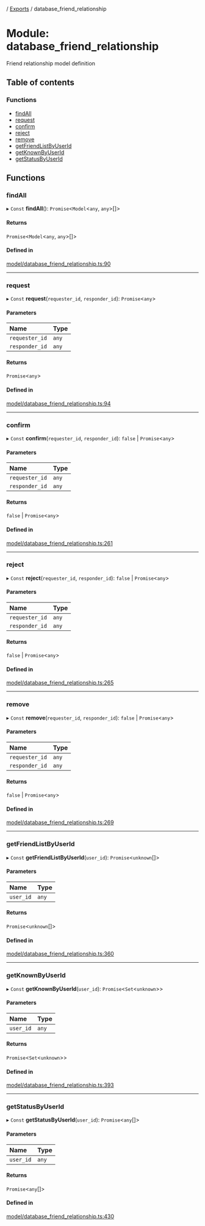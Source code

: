 [](../README.md) / [Exports](../modules.md) / database\_friend\_relationship

# Module: database\_friend\_relationship

Friend relationship model definition

## Table of contents

### Functions

- [findAll](database_friend_relationship.md#findall)
- [request](database_friend_relationship.md#request)
- [confirm](database_friend_relationship.md#confirm)
- [reject](database_friend_relationship.md#reject)
- [remove](database_friend_relationship.md#remove)
- [getFriendListByUserId](database_friend_relationship.md#getfriendlistbyuserid)
- [getKnownByUserId](database_friend_relationship.md#getknownbyuserid)
- [getStatusByUserId](database_friend_relationship.md#getstatusbyuserid)

## Functions

### findAll

▸ `Const` **findAll**(): `Promise`<`Model`<`any`, `any`\>[]\>

#### Returns

`Promise`<`Model`<`any`, `any`\>[]\>

#### Defined in

[model/database_friend_relationship.ts:90](https://github.com/ieigen/eigen_service/blob/5c9c266/src/model/database_friend_relationship.ts#L90)

___

### request

▸ `Const` **request**(`requester_id`, `responder_id`): `Promise`<`any`\>

#### Parameters

| Name | Type |
| :------ | :------ |
| `requester_id` | `any` |
| `responder_id` | `any` |

#### Returns

`Promise`<`any`\>

#### Defined in

[model/database_friend_relationship.ts:94](https://github.com/ieigen/eigen_service/blob/5c9c266/src/model/database_friend_relationship.ts#L94)

___

### confirm

▸ `Const` **confirm**(`requester_id`, `responder_id`): ``false`` \| `Promise`<`any`\>

#### Parameters

| Name | Type |
| :------ | :------ |
| `requester_id` | `any` |
| `responder_id` | `any` |

#### Returns

``false`` \| `Promise`<`any`\>

#### Defined in

[model/database_friend_relationship.ts:261](https://github.com/ieigen/eigen_service/blob/5c9c266/src/model/database_friend_relationship.ts#L261)

___

### reject

▸ `Const` **reject**(`requester_id`, `responder_id`): ``false`` \| `Promise`<`any`\>

#### Parameters

| Name | Type |
| :------ | :------ |
| `requester_id` | `any` |
| `responder_id` | `any` |

#### Returns

``false`` \| `Promise`<`any`\>

#### Defined in

[model/database_friend_relationship.ts:265](https://github.com/ieigen/eigen_service/blob/5c9c266/src/model/database_friend_relationship.ts#L265)

___

### remove

▸ `Const` **remove**(`requester_id`, `responder_id`): ``false`` \| `Promise`<`any`\>

#### Parameters

| Name | Type |
| :------ | :------ |
| `requester_id` | `any` |
| `responder_id` | `any` |

#### Returns

``false`` \| `Promise`<`any`\>

#### Defined in

[model/database_friend_relationship.ts:269](https://github.com/ieigen/eigen_service/blob/5c9c266/src/model/database_friend_relationship.ts#L269)

___

### getFriendListByUserId

▸ `Const` **getFriendListByUserId**(`user_id`): `Promise`<`unknown`[]\>

#### Parameters

| Name | Type |
| :------ | :------ |
| `user_id` | `any` |

#### Returns

`Promise`<`unknown`[]\>

#### Defined in

[model/database_friend_relationship.ts:360](https://github.com/ieigen/eigen_service/blob/5c9c266/src/model/database_friend_relationship.ts#L360)

___

### getKnownByUserId

▸ `Const` **getKnownByUserId**(`user_id`): `Promise`<`Set`<`unknown`\>\>

#### Parameters

| Name | Type |
| :------ | :------ |
| `user_id` | `any` |

#### Returns

`Promise`<`Set`<`unknown`\>\>

#### Defined in

[model/database_friend_relationship.ts:393](https://github.com/ieigen/eigen_service/blob/5c9c266/src/model/database_friend_relationship.ts#L393)

___

### getStatusByUserId

▸ `Const` **getStatusByUserId**(`user_id`): `Promise`<`any`[]\>

#### Parameters

| Name | Type |
| :------ | :------ |
| `user_id` | `any` |

#### Returns

`Promise`<`any`[]\>

#### Defined in

[model/database_friend_relationship.ts:430](https://github.com/ieigen/eigen_service/blob/5c9c266/src/model/database_friend_relationship.ts#L430)
